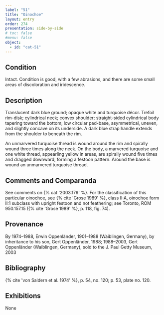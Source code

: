 ```yaml
---
label: "51"
title: "Oinochoe"
layout: entry
order: 274
presentation: side-by-side
# toc: false
#menu: false 
object:
  - id: "cat-51"
---
```


## Condition

Intact. Condition is good, with a few abrasions, and there are some small areas of discoloration and iridescence.

## Description

Translucent dark blue ground; opaque white and turquoise décor. Trefoil rim-disk; cylindrical neck; convex shoulder; straight-sided cylindrical body tapering toward the bottom; low circular pad-base, asymmetrical, uneven, and slightly concave on its underside. A dark blue strap handle extends from the shoulder to beneath the rim.

An unmarvered turquoise thread is wound around the rim and spirally wound three times along the neck. On the body, a marvered turquoise and one white thread, appearling yellow in areas, are spirally wound five times and dragged downward, forming a festoon pattern. Around the base is wound an unmarvered turquoise thread.

## Comments and Comparanda

See comments on {% cat '2003.179' %}. For the classification of this particular oinochoe, see {% cite 'Grose 1989' %}, class II:A, oinochoe form II:1 subclass with upright festoon and not feathering; see Toronto, ROM 950.157.15 ({% cite 'Grose 1989' %}, p. 118, fig. 74).

## Provenance

By 1974–1988, Erwin Oppenländer, 1901–1988 (Waiblingen, Germany), by inheritance to his son, Gert Oppenländer, 1988; 1988–2003, Gert Oppenländer (Waiblingen, Germany), sold to the J. Paul Getty Museum, 2003

## Bibliography

{% cite 'von Saldern et al. 1974' %}, p. 54, no. 120; p. 53, plate no. 120.

## Exhibitions

None